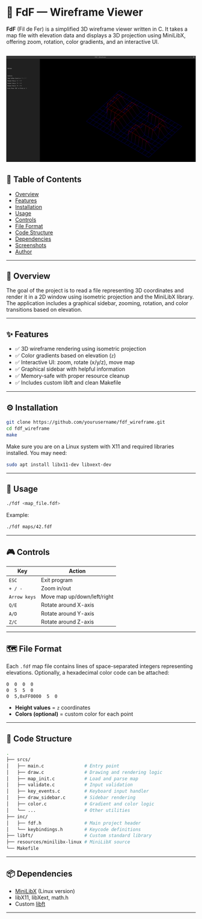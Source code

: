 
# 🧭 FdF — Wireframe Viewer

**FdF** (Fil de Fer) is a simplified 3D wireframe viewer written in C. It takes a map file with elevation data and displays a 3D projection using MiniLibX, offering zoom, rotation, color gradients, and an interactive UI.

![alt text](resources/42.png)
---

## 📄 Table of Contents

* [Overview](#-overview)
* [Features](#-features)
* [Installation](#-installation)
* [Usage](#-usage)
* [Controls](#-controls)
* [File Format](#-file-format)
* [Code Structure](#-code-structure)
* [Dependencies](#-dependencies)
* [Screenshots](#-screenshots)
* [Author](#-author)

---

## 🧠 Overview

The goal of the project is to read a file representing 3D coordinates and render it in a 2D window using isometric projection and the MiniLibX library. The application includes a graphical sidebar, zooming, rotation, and color transitions based on elevation.

---

## ✨ Features

* ✅ 3D wireframe rendering using isometric projection
* ✅ Color gradients based on elevation (`z`)
* ✅ Interactive UI: zoom, rotate (x/y/z), move map
* ✅ Graphical sidebar with helpful information
* ✅ Memory-safe with proper resource cleanup
* ✅ Includes custom libft and clean Makefile

---

## ⚙️ Installation

```bash
git clone https://github.com/yourusername/fdf_wireframe.git
cd fdf_wireframe
make
```

Make sure you are on a Linux system with X11 and required libraries installed. You may need:

```bash
sudo apt install libx11-dev libxext-dev
```

---

## 🚀 Usage

```bash
./fdf <map_file.fdf>
```

Example:

```bash
./fdf maps/42.fdf
```

---

## 🎮 Controls

| Key          | Action                      |
| ------------ | --------------------------- |
| `ESC`        | Exit program                |
| `+ / -`      | Zoom in/out                 |
| `Arrow keys` | Move map up/down/left/right |
| `Q/E`        | Rotate around X-axis        |
| `A/D`        | Rotate around Y-axis        |
| `Z/C`        | Rotate around Z-axis        |

---

## 🗺️ File Format

Each `.fdf` map file contains lines of space-separated integers representing elevations. Optionally, a hexadecimal color code can be attached:

```
0  0  0  0
0  5  5  0
0  5,0xFF0000  5  0
```

* **Height values** = `z` coordinates
* **Colors (optional)** = custom color for each point

---

## 🧱 Code Structure

```bash
.
├── srcs/
│   ├── main.c               # Entry point
│   ├── draw.c               # Drawing and rendering logic
│   ├── map_init.c           # Load and parse map
│   ├── validate.c           # Input validation
│   ├── key_events.c         # Keyboard input handler
│   ├── draw_sidebar.c       # Sidebar rendering
│   ├── color.c              # Gradient and color logic
│   └── ...                  # Other utilities
├── inc/
│   ├── fdf.h                # Main project header
│   └── keybindings.h        # Keycode definitions
├── libft/                   # Custom standard library
├── resources/minilibx-linux # MiniLibX source
└── Makefile
```

---

## 📦 Dependencies

* [MiniLibX](https://harm-smits.github.io/42docs/libs/minilibx) (Linux version)
* libX11, libXext, math.h
* Custom [libft](https://github.com/josedorazio/libft)

---

